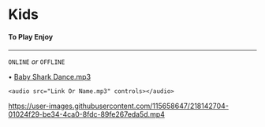 # Kids
#### To Play Enjoy ####
********************************************

`ONLINE` *or* `OFFLINE`

• [Baby Shark Dance.mp3](https://github.com/MusicEnjoy/music/raw/main/Lupa%20Lupa%20Tapi%20Ingat.mp3)

~~~
<audio src="Link Or Name.mp3" controls></audio>
~~~



https://user-images.githubusercontent.com/115658647/218142704-01024f29-be34-4ca0-8fdc-89fe267eda5d.mp4


